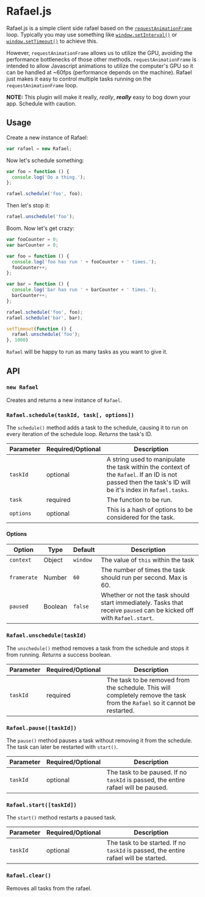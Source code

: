 # Rafael.js

Rafael.js is a simple client side rafael based on the [`requestAnimationFrame`](https://developer.mozilla.org/en-US/docs/Web/API/window/requestAnimationFrame) loop. Typically you may use something like [`window.setInterval()`](https://developer.mozilla.org/en-US/docs/Web/API/WindowTimers/setInterval) or [`window.setTimeout()`](https://developer.mozilla.org/en-US/docs/Web/API/WindowTimers/setTimeout) to achieve this.

However, `requestAnimationFrame` allows us to utilize the GPU, avoiding the performance bottlenecks of those other methods. `requestAnimationFrame` is intended to allow Javascript animations to utilize the computer's GPU so it can be handled at ~60fps (performance depends on the machine). Rafael just makes it easy to control multiple tasks running on the `requestAnimationFrame` loop.

**NOTE:** This plugin will make it really, *really*, ***really*** easy to bog down your app. Schedule with caution.

## Usage

Create a new instance of Rafael:

```javascript
var rafael = new Rafael;
```

Now let's schedule something:

```javascript
var foo = function () {
  console.log('Do a thing.');
};

rafael.schedule('foo', foo);
```

Then let's stop it:

```javascript
rafael.unschedule('foo');
```

Boom. Now let's get crazy:
```javascript
var fooCounter = 0;
var barCounter = 0;

var foo = function () {
  console.log('foo has run ' + fooCounter + ' times.');
  fooCounter++;
};

var bar = function () {
  console.log('bar has run ' + barCounter + ' times.');
  barCounter++;
};

rafael.schedule('foo', foo);
rafael.schedule('bar', bar);

setTimeout(function () {
  rafael.unschedule('foo');
}, 1000)
```

`Rafael` will be happy to run as many tasks as you want to give it.

## API

### `new Rafael`

Creates and returns a new instance of `Rafael`.

### `Rafael.schedule(taskId, task[, options])`

The `schedule()` method adds a task to the schedule, causing it to run on every iteration of the schedule loop. *Returns* the task's ID.

| Parameter | Required/Optional | Description |
|---|---|---|
| `taskId` | optional | A string used to manipulate the task within the context of the `Rafael`. If an ID is not passed then the task's ID will be it's index in `Rafael.tasks`. |
| `task` | required | The function to be run. |
| `options` | optional | This is a hash of options to be considered for the task. |

#### Options

| Option | Type | Default | Description |
|---|---|---|---|
| `context` | Object | `window` | The value of `this` within the task |
| `framerate` | Number | `60` | The number of times the task should run per second. Max is 60. |
| `paused` | Boolean | `false` | Whether or not the task should start immediately. Tasks that receive `paused` can be kicked off with `Rafael.start`. |

### `Rafael.unschedule(taskId)`

The `unschedule()` method removes a task from the schedule and stops it from running. *Returns* a success boolean.

| Parameter | Required/Optional | Description |
|---|---|---|
| `taskId` | required | The task to be removed from the schedule. This will completely remove the task from the `Rafael` so it cannot be restarted. |

### `Rafael.pause([taskId])`

The `pause()` method pauses a task without removing it from the schedule. The task can later be restarted with `start()`.

| Parameter | Required/Optional | Description |
|---|---|---|
| `taskId` | optional | The task to be paused. If no `taskId` is passed, the entire rafael will be paused. |

### `Rafael.start([taskId])`

The `start()` method restarts a paused task.

| Parameter | Required/Optional | Description |
|---|---|---|
| `taskId` | optional | The task to be started. If no `taskId` is passed, the entire rafael will be started. |

### `Rafael.clear()`

Removes all tasks from the rafael.
